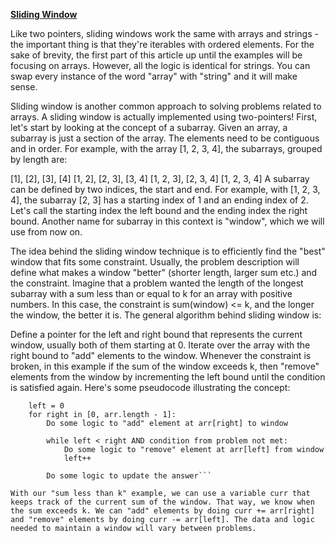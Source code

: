 ﻿**[Sliding Window](https://leetcode.com/explore/interview/card/leetcodes-interview-crash-course-data-structures-and-algorithms/703/arraystrings/4502/)**

Like two pointers, sliding windows work the same with arrays and strings - the important thing is that they're iterables with ordered elements. For the sake of brevity, the first part of this article up until the examples will be focusing on arrays. However, all the logic is identical for strings. You can swap every instance of the word "array" with "string" and it will make sense.

Sliding window is another common approach to solving problems related to arrays. A sliding window is actually implemented using two-pointers! First, let's start by looking at the concept of a subarray. Given an array, a subarray is just a section of the array. The elements need to be contiguous and in order. For example, with the array [1, 2, 3, 4], the subarrays, grouped by length are:

[1], [2], [3], [4]
[1, 2], [2, 3], [3, 4]
[1, 2, 3], [2, 3, 4]
[1, 2, 3, 4]
A subarray can be defined by two indices, the start and end. For example, with [1, 2, 3, 4], the subarray [2, 3] has a starting index of 1 and an ending index of 2. Let's call the starting index the left bound and the ending index the right bound. Another name for subarray in this context is "window", which we will use from now on.

The idea behind the sliding window technique is to efficiently find the "best" window that fits some constraint. Usually, the problem description will define what makes a window "better" (shorter length, larger sum etc.) and the constraint. Imagine that a problem wanted the length of the longest subarray with a sum less than or equal to k for an array with positive numbers. In this case, the constraint is sum(window) <= k, and the longer the window, the better it is. The general algorithm behind sliding window is:

Define a pointer for the left and right bound that represents the current window, usually both of them starting at 0.
Iterate over the array with the right bound to "add" elements to the window.
Whenever the constraint is broken, in this example if the sum of the window exceeds k, then "remove" elements from the window by incrementing the left bound until the condition is satisfied again.
Here's some pseudocode illustrating the concept:

```function fn(arr):
    left = 0
    for right in [0, arr.length - 1]:
        Do some logic to "add" element at arr[right] to window

        while left < right AND condition from problem not met:
            Do some logic to "remove" element at arr[left] from window
            left++

        Do some logic to update the answer```

With our "sum less than k" example, we can use a variable curr that keeps track of the current sum of the window. That way, we know when the sum exceeds k. We can "add" elements by doing curr += arr[right] and "remove" elements by doing curr -= arr[left]. The data and logic needed to maintain a window will vary between problems.